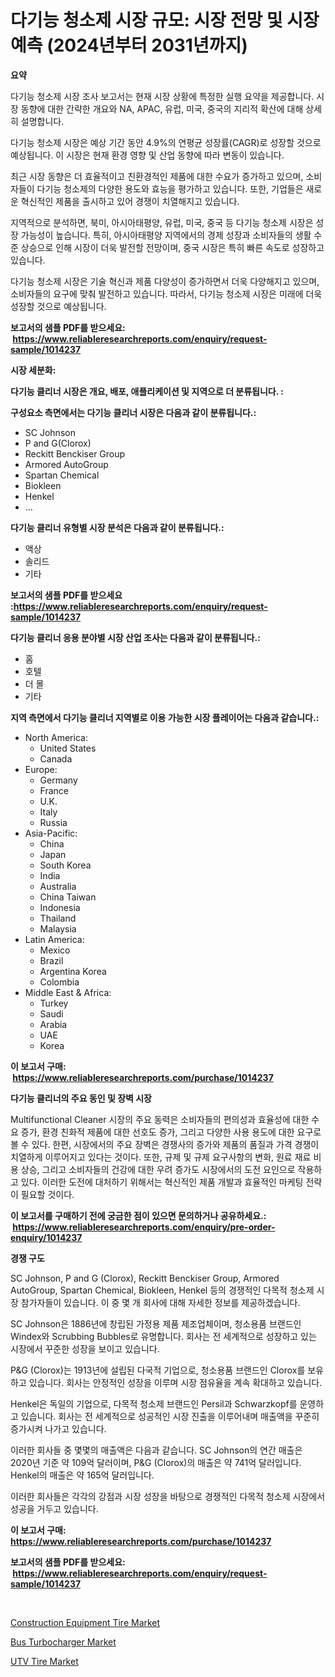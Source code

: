<p><h1>다기능 청소제 시장 규모: 시장 전망 및 시장 예측 (2024년부터 2031년까지)</h1></p><p><strong>요약</strong></p>
<p><p>다기능 청소제 시장 조사 보고서는 현재 시장 상황에 특정한 실행 요약을 제공합니다. 시장 동향에 대한 간략한 개요와 NA, APAC, 유럽, 미국, 중국의 지리적 확산에 대해 상세히 설명합니다.</p><p>다기능 청소제 시장은 예상 기간 동안 4.9%의 연평균 성장률(CAGR)로 성장할 것으로 예상됩니다. 이 시장은 현재 환경 영향 및 산업 동향에 따라 변동이 있습니다.</p><p>최근 시장 동향은 더 효율적이고 친환경적인 제품에 대한 수요가 증가하고 있으며, 소비자들이 다기능 청소제의 다양한 용도와 효능을 평가하고 있습니다. 또한, 기업들은 새로운 혁신적인 제품을 출시하고 있어 경쟁이 치열해지고 있습니다.</p><p>지역적으로 분석하면, 북미, 아시아태평양, 유럽, 미국, 중국 등 다기능 청소제 시장은 성장 가능성이 높습니다. 특히, 아시아태평양 지역에서의 경제 성장과 소비자들의 생활 수준 상승으로 인해 시장이 더욱 발전할 전망이며, 중국 시장은 특히 빠른 속도로 성장하고 있습니다.</p><p>다기능 청소제 시장은 기술 혁신과 제품 다양성이 증가하면서 더욱 다양해지고 있으며, 소비자들의 요구에 맞춰 발전하고 있습니다. 따라서, 다기능 청소제 시장은 미래에 더욱 성장할 것으로 예상됩니다.</p></p>
<p><strong>보고서의 샘플 PDF를 받으세요: &nbsp;<a href="https://www.reliableresearchreports.com/enquiry/request-sample/1014237">https://www.reliableresearchreports.com/enquiry/request-sample/1014237</a></strong></p>
<p><strong>시장 세분화:</strong></p>
<p><strong> 다기능 클리너 시장은 개요, 배포, 애플리케이션 및 지역으로 더 분류됩니다. :</strong></p>
<p><strong>구성요소 측면에서는 다기능 클리너 시장은 다음과 같이 분류됩니다.:</strong></p>
<p><ul><li>SC Johnson</li><li>P and G(Clorox)</li><li>Reckitt Benckiser Group</li><li>Armored AutoGroup</li><li>Spartan Chemical</li><li>Biokleen</li><li>Henkel</li><li>...</li></ul></p>
<p><strong> 다기능 클리너 유형별 시장 분석은 다음과 같이 분류됩니다.:</strong></p>
<p><ul><li>액상</li><li>솔리드</li><li>기타</li></ul></p>
<p><strong>보고서의 샘플 PDF를 받으세요 :<a href="https://www.reliableresearchreports.com/enquiry/request-sample/1014237">https://www.reliableresearchreports.com/enquiry/request-sample/1014237</a></strong></p>
<p><strong> 다기능 클리너 응용 분야별 시장 산업 조사는 다음과 같이 분류됩니다.:</strong></p>
<p><ul><li>홈</li><li>호텔</li><li>더 몰</li><li>기타</li></ul></p>
<p><strong>지역 측면에서 다기능 클리너 지역별로 이용 가능한 시장 플레이어는 다음과 같습니다.:</strong></p>
<p><ul>
    <li>
        North America:
        <ul>
            <li>United States</li>
            <li>Canada</li>
        </ul>
    </li>
    <li>
        Europe:
        <ul>
            <li>Germany</li>
            <li>France</li>
            <li>U.K.</li>
            <li>Italy</li>
            <li>Russia</li>
        </ul>
    </li>
    <li>
        Asia-Pacific:
        <ul>
            <li>China</li>
            <li>Japan</li>
            <li>South Korea</li>
            <li>India</li>
            <li>Australia</li>
            <li>China Taiwan</li>
            <li>Indonesia</li>
            <li>Thailand</li>
            <li>Malaysia</li>
        </ul>
    </li>
    <li>
        Latin America:
        <ul>
            <li>Mexico</li>
            <li>Brazil</li>
            <li>Argentina Korea</li>
            <li>Colombia</li>
        </ul>
    </li>
    <li>
        Middle East & Africa:
        <ul>
            <li>Turkey</li>
            <li>Saudi</li>
            <li>Arabia</li>
            <li>UAE</li>
            <li>Korea</li>
        </ul>
    </li>
    </ul></p>
<p><strong>이 보고서 구매: &nbsp;<a href="https://www.reliableresearchreports.com/purchase/1014237">https://www.reliableresearchreports.com/purchase/1014237</a></strong></p>
<p><strong>다기능 클리너의 주요 동인 및 장벽 시장</strong></p>
<p><p>Multifunctional Cleaner 시장의 주요 동력은 소비자들의 편의성과 효율성에 대한 수요 증가, 환경 친화적 제품에 대한 선호도 증가, 그리고 다양한 사용 용도에 대한 요구로 볼 수 있다. 한편, 시장에서의 주요 장벽은 경쟁사의 증가와 제품의 품질과 가격 경쟁이 치열하게 이루어지고 있다는 것이다. 또한, 규제 및 규제 요구사항의 변화, 원료 재료 비용 상승, 그리고 소비자들의 건강에 대한 우려 증가도 시장에서의 도전 요인으로 작용하고 있다. 이러한 도전에 대처하기 위해서는 혁신적인 제품 개발과 효율적인 마케팅 전략이 필요할 것이다.</p></p>
<p><strong>이 보고서를 구매하기 전에 궁금한 점이 있으면 문의하거나 공유하세요.: &nbsp;<a href="https://www.reliableresearchreports.com/enquiry/pre-order-enquiry/1014237">https://www.reliableresearchreports.com/enquiry/pre-order-enquiry/1014237</a></strong></p>
<p><strong>경쟁 구도</strong></p>
<p><p>SC Johnson, P and G (Clorox), Reckitt Benckiser Group, Armored AutoGroup, Spartan Chemical, Biokleen, Henkel 등의 경쟁적인 다목적 청소제 시장 참가자들이 있습니다. 이 중 몇 개 회사에 대해 자세한 정보를 제공하겠습니다.</p><p>SC Johnson은 1886년에 창립된 가정용 제품 제조업체이며, 청소용품 브랜드인 Windex와 Scrubbing Bubbles로 유명합니다. 회사는 전 세계적으로 성장하고 있는 시장에서 꾸준한 성장을 보이고 있습니다.</p><p>P&G (Clorox)는 1913년에 설립된 다국적 기업으로, 청소용품 브랜드인 Clorox를 보유하고 있습니다. 회사는 안정적인 성장을 이루며 시장 점유율을 계속 확대하고 있습니다.</p><p>Henkel은 독일의 기업으로, 다목적 청소제 브랜드인 Persil과 Schwarzkopf를 운영하고 있습니다. 회사는 전 세계적으로 성공적인 시장 진출을 이루어내며 매출액을 꾸준히 증가시켜 나가고 있습니다.</p><p>이러한 회사들 중 몇몇의 매출액은 다음과 같습니다. SC Johnson의 연간 매출은 2020년 기준 약 109억 달러이며, P&G (Clorox)의 매출은 약 741억 달러입니다. Henkel의 매출은 약 165억 달러입니다.</p><p>이러한 회사들은 각각의 강점과 시장 성장을 바탕으로 경쟁적인 다목적 청소제 시장에서 성공을 거두고 있습니다.</p></p>
<p><strong>이 보고서 구매: &nbsp; <a href="https://www.reliableresearchreports.com/purchase/1014237">https://www.reliableresearchreports.com/purchase/1014237</a></strong></p>
<p><strong>보고서의 샘플 PDF를 받으세요: &nbsp;<a href="https://www.reliableresearchreports.com/enquiry/request-sample/1014237">https://www.reliableresearchreports.com/enquiry/request-sample/1014237</a></strong><strong></strong></p>
<p>&nbsp;</p>
<p><p><a href="https://github.com/bobicer/Market-Research-Report-List-2/blob/main/construction-equipment-tire-market.md">Construction Equipment Tire Market</a></p><p><a href="https://github.com/globismark/Market-Research-Report-List-2/blob/main/bus-turbocharger-market.md">Bus Turbocharger Market</a></p><p><a href="https://github.com/timeliteaut/Market-Research-Report-List-1/blob/main/utv-tire-market.md">UTV Tire Market</a></p></p>